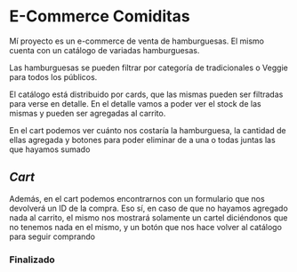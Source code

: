 # E-Commerce Comiditas

Mí proyecto es un e-commerce de venta de hamburguesas. El mismo cuenta con un catálogo de variadas hamburguesas.

Las hamburguesas se pueden filtrar por categoría de tradicionales o Veggie para todos los públicos. 

El catálogo está distribuido por cards, que las mismas pueden ser filtradas para verse en detalle. En el detalle vamos a poder ver el stock de las mismas y pueden ser agregadas al carrito. 

En el cart podemos ver cuánto nos costaría la hamburguesa, la cantidad de ellas agregada y botones para poder eliminar de a una o todas juntas las que hayamos sumado 

## **_Cart_**

Además, en el cart podemos encontrarnos con un formulario que nos devolverá un ID de la compra. Eso sí, en caso de que no hayamos agregado nada al carrito, el mismo nos mostrará solamente un cartel diciéndonos que no tenemos nada en el mismo, y un botón que nos hace volver al catálogo para seguir comprando


### Finalizado